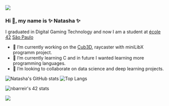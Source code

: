 ![](./cyperpunk.gif)
### Hi 👋, my name is ✨ Natasha ✨

I graduated in Digital Gaming Technology and now I am a student at [école 42](https://www.42.fr) [São Paulo](https://www.42sp.org.br)
- 🔭 I’m currently working on the [Cub3D](https://github.com/natflausino/cub3D), raycaster with miniLibX programm project.
- 🌱 I’m currently learning C and in future I wanted learning more programming languages.
- 🤝 I’m looking to collaborate on data science and deep learning projects. 

![Natasha's GitHub stats](https://github-readme-stats.vercel.app/api?username=natflausino&theme=midnight-purple&show_icons=true)
![Top Langs](https://github-readme-stats.vercel.app/api/top-langs/?username=natflausino&layout=compact&theme=midnight-purple)

![nbarreir's 42 stats](https://badge42.herokuapp.com/api/stats/nbarreir?privacyEmail=true&privacyName=true&darkmode=true&cursus=42cursus)

[<img src="https://img.shields.io/badge/linkedin-%230077B5.svg?&style=for-the-badge&logo=linkedin&logoColor=white" />](https://https://www.linkedin.com/in/natasha-flausino-07897a147/) 
<!--
**natflausino/natflausino** is a ✨ _special_ ✨ repository because its `README.md` (this file) appears on your GitHub profile.

Here are some ideas to get you started:

- 🔭 I’m currently working on ...
- 🌱 I’m currently learning ...
- 👯 I’m looking to collaborate on ...
- 🤔 I’m looking for help with ...
- 💬 Ask me about ...
- 📫 How to reach me: ...
- 😄 Pronouns: ...
- ⚡ Fun fact: ...
-->

